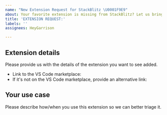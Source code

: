 ```yaml
---
name: "New Extension Request for StackBlitz \U0001F9E9"
about: Your favorite extension is missing from StackBlitz? Let us bring it over!
title: 'EXTENSION REQUEST:'
labels: ''
assignees: HeyGarrison

---
```


## Extension details

Please provide us with the details of the extension you want to see added.

- Link to the VS Code marketplace: 
-  If it's not on the VS Code marketplace, provide an alternative link:

## Your use case

Please describe how/when you use this extension so we can better triage it.
